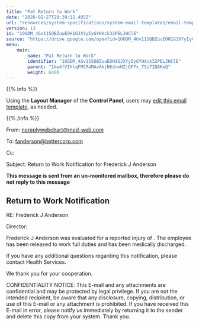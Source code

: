 ```yaml
---
title: "Pat Return to Work"
date: "2020-02-27T20:39:12.405Z"
url: "resources/system-specifications/system-email-templates/email-templates-from-chart/pat-return-to-work.html"
version: 13
id: "1OGDM_4Gv11SQBZuuEOH1GJXYyIyGYHXck32PELJHClE"
source: "https://drive.google.com/open?id=1OGDM_4Gv11SQBZuuEOH1GJXYyIyGYHXck32PELJHClE"
menu:
    main:
        name: "Pat Return to Work"
        identifier: "1OGDM_4Gv11SQBZuuEOH1GJXYyIyGYHXck32PELJHClE"
        parent: "1kw4fVIHlqFMCMaMAvAkjN6dnmHZjQFFx_TSi7IQAKeQ"
        weight: 6480
---
```









{{% info %}}

Using the **Layout Manager** of the **Control Panel**, users may [edit this email template](https://system/?f=admin&subfunc=layout_manager&search_for=email&layout_search=Go&lv_layout_manager_limit=0&opp=edit&doc_type=ERTW&old_module=Email&old_name=Pat+Return+to+Work&active=0), as needed.

{{% /info %}}


From: noreplywebchart@med-web.com

To: fanderson@bettercorp.com

Cc:

Subject: Return to Work Notification for Frederick J Anderson



****This message is sent from an un-monitored mailbox, therefore please do not reply to this message****

## Return to Work Notification



RE: Frederick J Anderson

Director:



Frederick J Anderson was evaluated for a reported injury of . The employee has been released to work full duties and has been medically discharged.

If you have any additional questions regarding this notification, please contact Health Services.

We thank you for your cooperation.





CONFIDENTIALITY NOTICE: This E-mail and any attachments are confidential and may be protected by legal privilege. If you are not the intended recipient, be aware that any disclosure, copying, distribution, or use of this E-mail or any attachment is prohibited. If you have received this E-mail in error, please notify us immediately by returning it to the sender and delete this copy from your system. Thank you.

